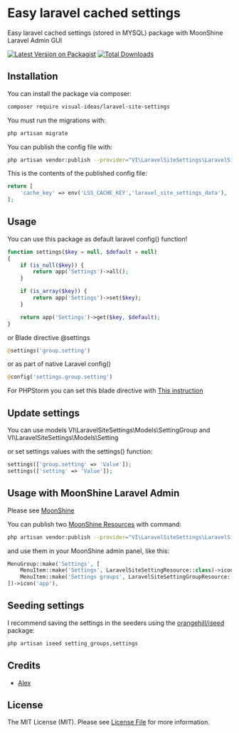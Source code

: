 # Easy laravel cached settings

Easy laravel cached settings (stored in MYSQL) package with MoonShine Laravel Admin GUI

[![Latest Version on Packagist](https://img.shields.io/packagist/v/visual-ideas/laravel-site-settings.svg?style=flat-square)](https://packagist.org/packages/visual-ideas/laravel-site-settings)
[![Total Downloads](https://img.shields.io/packagist/dt/visual-ideas/laravel-site-settings.svg?style=flat-square)](https://packagist.org/packages/visual-ideas/laravel-site-settings)

## Installation

You can install the package via composer:

```bash
composer require visual-ideas/laravel-site-settings
```

You must run the migrations with:

```bash
php artisan migrate
```

You can publish the config file with:

```bash
php artisan vendor:publish --provider="VI\LaravelSiteSettings\LaravelSiteSettingsProvider" --tag="config"
```

This is the contents of the published config file:

```php
return [
    'cache_key' => env('LSS_CACHE_KEY','laravel_site_settings_data'),
];
```

## Usage

You can use this package as default laravel config() function!

```php
function settings($key = null, $default = null)
{
    if (is_null($key)) {
        return app('Settings')->all();
    }

    if (is_array($key)) {
        return app('Settings')->set($key);
    }

    return app('Settings')->get($key, $default);
}
```

or Blade directive @settings
```php
@settings('group.setting')
```

or as part of native Laravel config()
```php
@config('settings.group.setting')
```

For PHPStorm you can set this blade directive with [This instruction](https://www.jetbrains.com/help/phpstorm/blade-page.html) 

## Update settings

You can use models VI\LaravelSiteSettings\Models\SettingGroup and VI\LaravelSiteSettings\Models\Setting

or set settings values with the settings() function:
```php
settings(['group.setting' => 'Value']);
settings(['setting' => 'Value']);
```

## Usage with MoonShine Laravel Admin
Please see [MoonShine](https://moonshine.cutcode.ru/)

You can publish two [MoonShine Resources](https://moonshine.cutcode.ru/resources-index) with command:
```bash
php artisan vendor:publish --provider="VI\LaravelSiteSettings\LaravelSiteSettingsProvider" --tag="moonshine"
```
and use them in your MoonShine admin panel, like this:

```php
MenuGroup::make('Settings', [
    MenuItem::make('Settings', LaravelSiteSettingResource::class)->icon('app'),
    MenuItem::make('Settings groups', LaravelSiteSettingGroupResource::class)->icon('app'),
])->icon('app'),
```

## Seeding settings
I recommend saving the settings in the seeders using the [orangehill/iseed](https://github.com/orangehill/iseed) package:
```bash
php artisan iseed setting_groups,settings
```

## Credits

- [Alex](https://github.com/alexvenga)

## License

The MIT License (MIT). Please see [License File](LICENSE) for more information.


